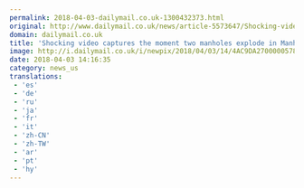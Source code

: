 ```yaml
---
permalink: 2018-04-03-dailymail.co.uk-1300432373.html
original: http://www.dailymail.co.uk/news/article-5573647/Shocking-video-captures-moment-two-manholes-explode-Manhattan.html?ITO=1490&ns_mchannel=rss&ns_campaign=1490
domain: dailymail.co.uk
title: 'Shocking video captures the moment two manholes explode in Manhattan'
image: http://i.dailymail.co.uk/i/newpix/2018/04/03/14/4AC9DA2700000578-0-image-a-2_1522762924389.jpg
date: 2018-04-03 14:16:35
category: news_us
translations: 
 - 'es'
 - 'de'
 - 'ru'
 - 'ja'
 - 'fr'
 - 'it'
 - 'zh-CN'
 - 'zh-TW'
 - 'ar'
 - 'pt'
 - 'hy'
---
```


